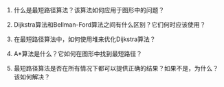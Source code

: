 

1. 什么是最短路径算法？该算法如何应用于图形中的问题？

2. Dijkstra算法和Bellman-Ford算法之间有什么区别？它们何时应该使用？

3. 在最短路径算法中，如何使用堆来优化Dijkstra算法？

4. A*算法是什么？它如何在图形中找到最短路径？

5. 最短路径算法是否在所有情况下都可以提供正确的结果？如果不是，为什么？该如何解决？